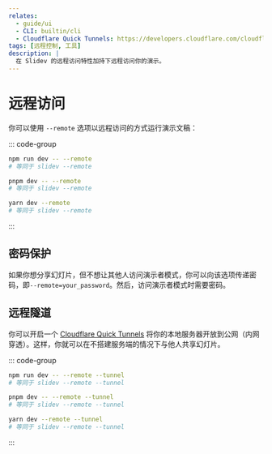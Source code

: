 ```yaml
---
relates:
  - guide/ui
  - CLI: builtin/cli
  - Cloudflare Quick Tunnels: https://developers.cloudflare.com/cloudflare-one/connections/connect-networks/do-more-with-tunnels/trycloudflare/
tags: [远程控制, 工具]
description: |
  在 Slidev 的远程访问特性加持下远程访问你的演示。
---
```


# 远程访问

你可以使用 `--remote` 选项以远程访问的方式运行演示文稿：

::: code-group

```bash [npm]
npm run dev -- --remote
# 等同于 slidev --remote
```

```bash [pnpm]
pnpm dev -- --remote
# 等同于 slidev --remote
```

```bash [yarn]
yarn dev --remote
# 等同于 slidev --remote
```

:::

## 密码保护

如果你想分享幻灯片，但不想让其他人访问演示者模式，你可以向该选项传递密码，即`--remote=your_password`。然后，访问演示者模式时需要密码。


## 远程隧道

你可以开启一个 [Cloudflare Quick Tunnels](https://developers.cloudflare.com/cloudflare-one/connections/connect-networks/do-more-with-tunnels/trycloudflare/) 将你的本地服务器开放到公网（内网穿透）。这样，你就可以在不搭建服务端的情况下与他人共享幻灯片。

::: code-group

```bash [npm]
npm run dev -- --remote --tunnel
# 等同于 slidev --remote --tunnel
```

```bash [pnpm]
pnpm dev -- --remote --tunnel
# 等同于 slidev --remote --tunnel
```

```bash [yarn]
yarn dev --remote --tunnel
# 等同于 slidev --remote --tunnel
```

:::
